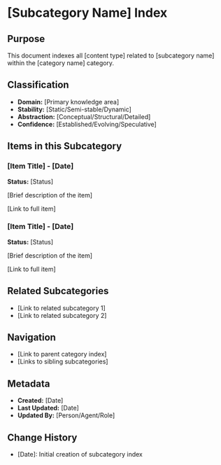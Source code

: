 # [Subcategory Name] Index

## Purpose
This document indexes all [content type] related to [subcategory name] within the [category name] category.

## Classification
- **Domain:** [Primary knowledge area]
- **Stability:** [Static/Semi-stable/Dynamic]
- **Abstraction:** [Conceptual/Structural/Detailed]
- **Confidence:** [Established/Evolving/Speculative]

## Items in this Subcategory

### [Item Title] - [Date]
**Status:** [Status]

[Brief description of the item]

[Link to full item]

### [Item Title] - [Date]
**Status:** [Status]

[Brief description of the item]

[Link to full item]

## Related Subcategories
- [Link to related subcategory 1]
- [Link to related subcategory 2]

## Navigation
- [Link to parent category index]
- [Links to sibling subcategories]

## Metadata
- **Created:** [Date]
- **Last Updated:** [Date]
- **Updated By:** [Person/Agent/Role]

## Change History
- [Date]: Initial creation of subcategory index
